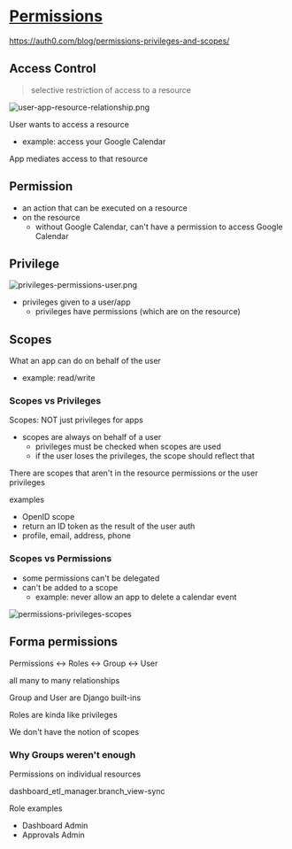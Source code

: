 # [Permissions](https://fullchee-reminders.netlify.app/link/1119)

https://auth0.com/blog/permissions-privileges-and-scopes/

## Access Control

> selective restriction of access to a resource

![user-app-resource-relationship.png](user-app-resource-relationship.png)

User wants to access a resource

-   example: access your Google Calendar

App mediates access to that resource

## Permission

-   an action that can be executed on a resource
-   on the resource
    -   without Google Calendar, can't have a permission to access Google Calendar

## Privilege

![privileges-permissions-user.png](privileges-permissions-user.png)

-   privileges given to a user/app
    -   privileges have permissions (which are on the resource)

## Scopes

What an app can do on behalf of the user

-   example: read/write

### Scopes vs Privileges

Scopes: NOT just privileges for apps

-   scopes are always on behalf of a user
    -   privileges must be checked when scopes are used
    -   if the user loses the privileges, the scope should reflect that

There are scopes that aren't in the resource permissions or the user privileges

examples

-   OpenID scope
-   return an ID token as the result of the user auth
-   profile, email, address, phone

### Scopes vs Permissions

-   some permissions can't be delegated
-   can't be added to a scope
    -   example: never allow an app to delete a calendar event

![permissions-privileges-scopes](permissions-privileges-scopes.jpeg)

## Forma permissions

Permissions ↔ Roles ↔ Group ↔ User

all many to many relationships

Group and User are Django built-ins

Roles are kinda like privileges

We don't have the notion of scopes

### Why Groups weren't enough

Permissions on individual resources

dashboard_etl_manager.branch_view-sync

Role examples

-   Dashboard Admin
-   Approvals Admin
